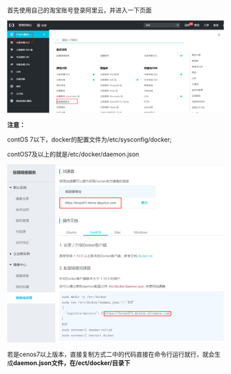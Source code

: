 首先使用自己的淘宝账号登录阿里云，并进入一下页面

![img](assets/wps1.png) 

 

**注意：**

contOS 7以下，docker的配置文件为/etc/sysconfig/docker;

contOS7及以上的就是/etc/docker/daemon.json

![img](assets/wps2.png) 

若是cenos7以上版本，直接复制方式二中的代码直接在命令行运行就行，就会生成**daemon.json文件，在/ect/docker/目录下**

 

 

 